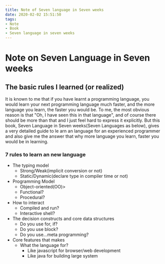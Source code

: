 ```yaml
---
title: Note of Seven language in Seven weeks
date: 2020-02-02 15:51:50
tags:
- Note
- Book
- Seven language in seven weeks
---
```


# Note on Seven Language in Seven weeks

## The basic rules I learned (or realized)

It is known to me that if you have learnt a programming language, you would learn your next programming language much faster, and the more language you learn, the faster you would be. To me, the most obvious reason is that "Oh, I have seen this in that language", and of course there should be more than that and I just feel hard to express it explicitly. But this book, Seven Language in Seven weeks(Seven Languages as below), gives a very detailed guide to le arn an language for an experienced programmer and also give me the answer that why more language you learn, faster you would be in learning.

### 7 rules to learn an new language

- The typing model
  - Strong/Weak(implicit conversion or not)
  - Static/Dynamic(declare type in compiler time or not)
- Programming Model
  - Object-oriented(OO)>
  - Functional?
  - Procedural?
- How to interact
  - Compiled and run?
  - Interactive shell?
- The decision constructs and core data structures
  - Do you use for, if?
  - Do you use block?
  - Do you use...meta programming?
- Core features that makes
  - What the language for?
    - Like javascript for browser/web development
    - Like java for building large system  